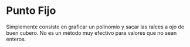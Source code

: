 

# Punto Fijo
 
Simplemente consiste en graficar un polinomio y sacar las raíces a ojo de buen cubero. No es un método muy efectivo para valores que no sean enteros.


<!--stackedit_data:
eyJoaXN0b3J5IjpbLTE0NTk2OTEyNDBdfQ==
-->